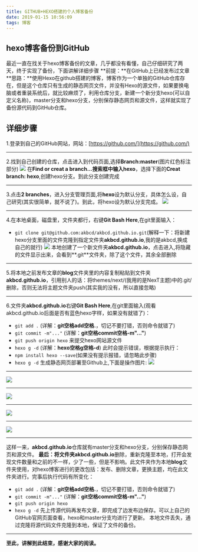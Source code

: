 ```yaml
---
title: GITHUB+HEXO搭建的个人博客备份
date: 2019-01-15 10:56:09
tags: 博客
---
```

## hexo博客备份到GitHub
<!--more-->
最近一直在找关于hexo博客备份的文章，几乎都没有看懂，自己仔细研究了两天，终于实现了备份，下面讲解详细步骤
**前提：**在GitHub上已经发布过文章
**思路：**使用Hexo在github搭建的博客，博客作为一个单独的GitHub仓库存在，但是这个仓库只有生成的静态网页文件，并没有Hexo的源文件，如果要换电脑或者重装系统后，就比较麻烦了，利用仓库分支，新建一个新分支hexo(可以自定义名称)，master分支和hexo分支，分别保存静态网页和源文件，这样就实现了备份源代码到GitHub仓库。
## 详细步骤
1.登录到自己的GitHub网站，网站：[https://github.com/](https://github.com/)
***
2.找到自己创建的仓库，点击进入到代码页面,选择**Branch:master**(图片红色标注部分)
![](http://wx4.sinaimg.cn/mw690/0060lm7Tly1fz73mc5zesj30y90e9tau.jpg)
在**Find or creat a branch...**搜索框中输入**hexo**，选择下面的**Creat branch: hexo**,创建hexo分支。到此分支创建完成
***
3.点击**2 branches**，进入分支管理页面,将**hexo**设为默认分支，具体怎么设，自己研究(其实很简单，就不说了)。到此，将hexo设为默认分支完成。
![](http://wx2.sinaimg.cn/mw690/0060lm7Tly1fz73yd54o0j30yc0atabh.jpg)
***
4.在本地桌面，磁盘里，文件夹都行，右键**Git Bash Here**,在git里面输入：
- `git clone git@github.com:akbcd/akbcd.github.io.git`(解释一下：将新建hexo分支里面的文件克隆到指定文件夹**akbcd.github.io**,我的是akbcd,换成自己的就行)
![](http://wx1.sinaimg.cn/mw690/0060lm7Tly1fz74co2j0cj30km0a8q40.jpg)
本地创建了一个新文件夹**akbcd.github.io**，点击进入,将隐藏的文件显示出来，会看到**.git**文件夹，除了这个文件，其余全部删除
***
5.将本地之前发布文章的**blog**文件夹里的内容复制粘贴到文件夹**akbcd.github.io**，引用别人的话：将themes/next/(我用的是NexT主题)中的.git/删除，否则无法将主题文件夹push(其实我的没有，所以直接忽略)
***
6.文件夹**akbcd.github.io**右键**Git Bash Here**,在git里面输入(观看akbcd.github.io后面是否有蓝色hexo字样，如果没有就错了)：
- `git add .` (详解：**git空格add空格.**，切记不要打错，否则命令就错了)
- `git commit -m"..."` (详解：**git空格commit空格-m"..."**)
- `git push origin hexo` 
来提交hexo网站源文件
- `hexo g -d` (详解：**hexo空格g空格-d**)
此时会提示错误，根据提示执行：
- `npm install hexo --save`(如果没有提示报错，请忽略此步骤)
- `hexo g -d`
生成静态网页部署至Github上,下面是操作图片:
![](http://wx3.sinaimg.cn/mw690/0060lm7Tly1fz75222tc2j30km0cjwhj.jpg)
***
![](http://wx4.sinaimg.cn/mw690/0060lm7Tly1fz752vwhh7j30kr0chadg.jpg)
***
![](http://wx4.sinaimg.cn/mw690/0060lm7Tly1fz753i9bz6j30kl07mta7.jpg)
***
![](http://wx1.sinaimg.cn/mw690/0060lm7Tly1fz7543vdyjj30km0chac2.jpg)
***
![](http://wx3.sinaimg.cn/mw690/0060lm7Tly1fz754oinm9j30kn0chjtj.jpg)
***
这样一来，**akbcd.github.io**仓库就有master分支和hexo分支，分别保存静态网页和源文件。
**最后：**将文件夹**akbcd.github.io**删除，重新克隆至本地，打开会发现文件数量和之前的不一样，少了一些，但是不影响。此文件夹作为本地**blog**文件夹使用，对hexo博客进行的更改包括：发布、删除文章，更换主题，均在此文件夹进行。完事后执行代码有所变化：
- `git add .` (详解：**git空格add空格.**，切记不要打错，否则命令就错了)
- `git commit -m"..."` (详解：**git空格commit空格-m"..."**)
- `git push origin hexo` 
- `hexo g -d`
先上传源代码再发布文章，即完成了边发布边保存。可以上自己的GitHub官网页面查看，hexo和master分支均进行了更新。
本地文件丢失，通过克隆将源代码文件克隆到本地，保证了文件的备份。
***
**至此，讲解到此结束，感谢大家的阅读。**
